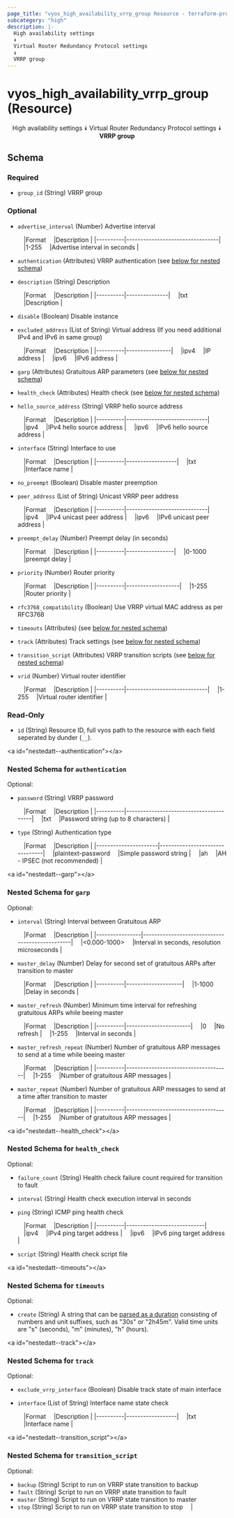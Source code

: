 ```yaml
---
page_title: "vyos_high_availability_vrrp_group Resource - terraform-provider-vyos"
subcategory: "high"
description: |-
  High availability settings
  ⯯
  Virtual Router Redundancy Protocol settings
  ⯯
  VRRP group
---
```


# vyos_high_availability_vrrp_group (Resource)
<center>

High availability settings
⯯
Virtual Router Redundancy Protocol settings
⯯
**VRRP group**


</center>

## Schema

### Required

- `group_id` (String) VRRP group

### Optional

- `advertise_interval` (Number) Advertise interval

    &emsp;|Format  &emsp;|Description                    |
    |----------|---------------------------------|
    &emsp;|1-255   &emsp;|Advertise interval in seconds  |
- `authentication` (Attributes) VRRP authentication (see [below for nested schema](#nestedatt--authentication))
- `description` (String) Description

    &emsp;|Format  &emsp;|Description  |
    |----------|---------------|
    &emsp;|txt     &emsp;|Description  |
- `disable` (Boolean) Disable instance
- `excluded_address` (List of String) Virtual address (If you need additional IPv4 and IPv6 in same group)

    &emsp;|Format  &emsp;|Description   |
    |----------|----------------|
    &emsp;|ipv4    &emsp;|IP address    |
    &emsp;|ipv6    &emsp;|IPv6 address  |
- `garp` (Attributes) Gratuitous ARP parameters (see [below for nested schema](#nestedatt--garp))
- `health_check` (Attributes) Health check (see [below for nested schema](#nestedatt--health_check))
- `hello_source_address` (String) VRRP hello source address

    &emsp;|Format  &emsp;|Description                |
    |----------|-----------------------------|
    &emsp;|ipv4    &emsp;|IPv4 hello source address  |
    &emsp;|ipv6    &emsp;|IPv6 hello source address  |
- `interface` (String) Interface to use

    &emsp;|Format  &emsp;|Description     |
    |----------|------------------|
    &emsp;|txt     &emsp;|Interface name  |
- `no_preempt` (Boolean) Disable master preemption
- `peer_address` (List of String) Unicast VRRP peer address

    &emsp;|Format  &emsp;|Description                |
    |----------|-----------------------------|
    &emsp;|ipv4    &emsp;|IPv4 unicast peer address  |
    &emsp;|ipv6    &emsp;|IPv6 unicast peer address  |
- `preempt_delay` (Number) Preempt delay (in seconds)

    &emsp;|Format  &emsp;|Description    |
    |----------|-----------------|
    &emsp;|0-1000  &emsp;|preempt delay  |
- `priority` (Number) Router priority

    &emsp;|Format  &emsp;|Description      |
    |----------|-------------------|
    &emsp;|1-255   &emsp;|Router priority  |
- `rfc3768_compatibility` (Boolean) Use VRRP virtual MAC address as per RFC3768
- `timeouts` (Attributes) (see [below for nested schema](#nestedatt--timeouts))
- `track` (Attributes) Track settings (see [below for nested schema](#nestedatt--track))
- `transition_script` (Attributes) VRRP transition scripts (see [below for nested schema](#nestedatt--transition_script))
- `vrid` (Number) Virtual router identifier

    &emsp;|Format  &emsp;|Description                |
    |----------|-----------------------------|
    &emsp;|1-255   &emsp;|Virtual router identifier  |

### Read-Only

- `id` (String) Resource ID, full vyos path to the resource with each field seperated by dunder (`__`).

&lt;a id=&#34;nestedatt--authentication&#34;&gt;&lt;/a&gt;
### Nested Schema for `authentication`

Optional:

- `password` (String) VRRP password

    &emsp;|Format  &emsp;|Description                           |
    |----------|----------------------------------------|
    &emsp;|txt     &emsp;|Password string (up to 8 characters)  |
- `type` (String) Authentication type

    &emsp;|Format              &emsp;|Description                   |
    |----------------------|--------------------------------|
    &emsp;|plaintext-password  &emsp;|Simple password string        |
    &emsp;|ah                  &emsp;|AH - IPSEC (not recommended)  |


&lt;a id=&#34;nestedatt--garp&#34;&gt;&lt;/a&gt;
### Nested Schema for `garp`

Optional:

- `interval` (String) Interval between Gratuitous ARP

    &emsp;|Format        &emsp;|Description                                   |
    |----------------|------------------------------------------------|
    &emsp;|&lt;0.000-1000&gt;  &emsp;|Interval in seconds, resolution microseconds  |
- `master_delay` (Number) Delay for second set of gratuitous ARPs after transition to master

    &emsp;|Format  &emsp;|Description       |
    |----------|--------------------|
    &emsp;|1-1000  &emsp;|Delay in seconds  |
- `master_refresh` (Number) Minimum time interval for refreshing gratuitous ARPs while beeing master

    &emsp;|Format  &emsp;|Description          |
    |----------|-----------------------|
    &emsp;|0       &emsp;|No refresh           |
    &emsp;|1-255   &emsp;|Interval in seconds  |
- `master_refresh_repeat` (Number) Number of gratuitous ARP messages to send at a time while beeing master

    &emsp;|Format  &emsp;|Description                        |
    |----------|-------------------------------------|
    &emsp;|1-255   &emsp;|Number of gratuitous ARP messages  |
- `master_repeat` (Number) Number of gratuitous ARP messages to send at a time after transition to master

    &emsp;|Format  &emsp;|Description                        |
    |----------|-------------------------------------|
    &emsp;|1-255   &emsp;|Number of gratuitous ARP messages  |


&lt;a id=&#34;nestedatt--health_check&#34;&gt;&lt;/a&gt;
### Nested Schema for `health_check`

Optional:

- `failure_count` (String) Health check failure count required for transition to fault
- `interval` (String) Health check execution interval in seconds
- `ping` (String) ICMP ping health check

    &emsp;|Format  &emsp;|Description               |
    |----------|----------------------------|
    &emsp;|ipv4    &emsp;|IPv4 ping target address  |
    &emsp;|ipv6    &emsp;|IPv6 ping target address  |
- `script` (String) Health check script file


&lt;a id=&#34;nestedatt--timeouts&#34;&gt;&lt;/a&gt;
### Nested Schema for `timeouts`

Optional:

- `create` (String) A string that can be [parsed as a duration](https://pkg.go.dev/time#ParseDuration) consisting of numbers and unit suffixes, such as &#34;30s&#34; or &#34;2h45m&#34;. Valid time units are &#34;s&#34; (seconds), &#34;m&#34; (minutes), &#34;h&#34; (hours).


&lt;a id=&#34;nestedatt--track&#34;&gt;&lt;/a&gt;
### Nested Schema for `track`

Optional:

- `exclude_vrrp_interface` (Boolean) Disable track state of main interface
- `interface` (List of String) Interface name state check

    &emsp;|Format  &emsp;|Description     |
    |----------|------------------|
    &emsp;|txt     &emsp;|Interface name  |


&lt;a id=&#34;nestedatt--transition_script&#34;&gt;&lt;/a&gt;
### Nested Schema for `transition_script`

Optional:

- `backup` (String) Script to run on VRRP state transition to backup
- `fault` (String) Script to run on VRRP state transition to fault
- `master` (String) Script to run on VRRP state transition to master
- `stop` (String) Script to run on VRRP state transition to stop  &emsp;|
